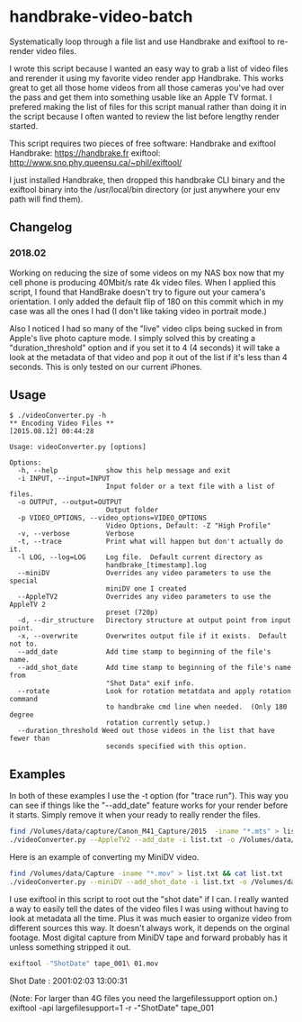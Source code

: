 # handbrake-video-batch
Systematically loop through a file list and use Handbrake and exiftool to re-render video files.

I wrote this script because I wanted an easy way to grab a list of video files and rerender it using my favorite video render app Handbrake.  This works great to get all those home videos from all those cameras you've had over the pass and get them into something usable like an Apple TV format.  I prefered making the list of files for this script manual rather than doing it in the script because I often wanted to review the list before lengthy render started.

This script requires two pieces of free software: Handbrake and exiftool
Handbrake: https://handbrake.fr
exiftool: http://www.sno.phy.queensu.ca/~phil/exiftool/

I just installed Handbrake, then dropped this handbrake CLI binary and the exiftool binary into the /usr/local/bin directory (or just anywhere your env path will find them).


## Changelog

### 2018.02

Working on reducing the size of some videos on my NAS box now that my cell phone is producing 40Mbit/s rate 4k video files.  When I applied this script, I found that HandBrake doesn't try to figure out your camera's orientation.  I only added the default flip of 180 on this commit which in my case was all the ones I had (I don't like taking video in portrait mode.)

Also I noticed I had so many of the "live" video clips being sucked in from Apple's live photo capture mode.  I simply solved this by creating a "duration_threshold" option and if you set it to 4 (4 seconds) it will take a look at the metadata of that video and pop it out of the list if it's less than 4 seconds.  This is only tested on our current iPhones.




## Usage
```
$ ./videoConverter.py -h
** Encoding Video Files **
[2015.08.12] 00:44:28

Usage: videoConverter.py [options]

Options:
  -h, --help            show this help message and exit
  -i INPUT, --input=INPUT
                        Input folder or a text file with a list of files.
  -o OUTPUT, --output=OUTPUT
                        Output folder
  -p VIDEO_OPTIONS, --video_options=VIDEO_OPTIONS
                        Video Options, Default: -Z "High Profile"
  -v, --verbose         Verbose
  -t, --trace           Print what will happen but don't actually do it.
  -l LOG, --log=LOG     Log file.  Default current directory as
                        handbrake_[timestamp].log
  --miniDV              Overrides any video parameters to use the special
                        miniDV one I created
  --AppleTV2            Overrides any video parameters to use the AppleTV 2
                        preset (720p)
  -d, --dir_structure   Directory structure at output point from input point.
  -x, --overwrite       Overwrites output file if it exists.  Default not to.
  --add_date            Add time stamp to beginning of the file's name.
  --add_shot_date       Add time stamp to beginning of the file's name from
                        "Shot Data" exif info.
  --rotate              Look for rotation metatdata and apply rotation command
                        to handbrake cmd line when needed.  (Only 180 degree
                        rotation currently setup.)
  --duration_threshold Weed out those videos in the list that have fewer than
                        seconds specified with this option.
  ```
  
## Examples
In both of these examples I use the -t option (for "trace run").  This way you can see if things like the "--add_date" feature works for your render before it starts.  Simply remove it when your ready to really render the files.
```sh
find /Volumes/data/capture/Canon_M41_Capture/2015  -iname "*.mts" > list.txt && cat list.txt
./videoConverter.py --AppleTV2 --add_date -i list.txt -o /Volumes/data/Video/Canon_M41_Converted/2015_mts -t
```

Here is an example of converting my MiniDV video.
```sh
find /Volumes/data/Capture -iname "*.mov" > list.txt && cat list.txt
./videoConverter.py --miniDV --add_shot_date -i list.txt -o /Volumes/data/rendered/Sony -t
```

I use exiftool in this script to root out the "shot date" if I can.  I really wanted a way to easily tell the dates of the video files I was using without having to look at metadata all the time.  Plus it was much easier to organize video from different sources this way.  It doesn't always work, it depends on the orginal footage.  Most digital capture from MiniDV tape and forward probably has it unless something stripped it out.

```sh
exiftool -"ShotDate" tape_001\ 01.mov
```
Shot Date                       : 2001:02:03 13:00:31


(Note: For larger than 4G files you need the largefilessupport option on.)
exiftool -api largefilesupport=1 -r -"ShotDate" tape_001
